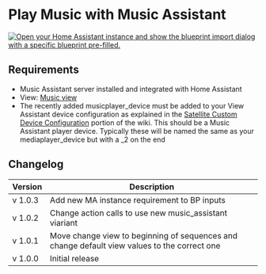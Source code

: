 # Play Music with Music Assistant

[![Open your Home Assistant instance and show the blueprint import dialog with a specific blueprint pre-filled.](https://my.home-assistant.io/badges/blueprint_import.svg)](https://my.home-assistant.io/redirect/blueprint_import/?blueprint_url=https%3A%2F%2Fraw.githubusercontent.com%2Fdinki%2FView-Assist%2Fmain%2FView_Assist_custom_sentences%2FPlay_Music_with_Music_Assistant%2Fblueprint-playmusicwithmusicassistant.yaml)

## Requirements
  * Music Assistant server installed and integrated with Home Assistant
  * View: [Music view](../views/music)
  * The recently added musicplayer_device must be added to your View Assistant device configuration as explained in the [Satellite Custom Device Configuration](https://github.com/dinki/View-Assist/wiki/View-Assist-device-configuration#satellite-custom-device-configuration) portion of the wiki.  This should be a Music Assistant player device.  Typically these will be named the same as your mediaplayer_device but with a _2 on the end
 
## Changelog

| Version | Description |
| ------- | ----------- |
| v 1.0.3 | Add new MA instance requirement to BP inputs |
| v 1.0.2 | Change action calls to use new music_assistant viariant |
| v 1.0.1 | Move change view to beginning of sequences and change default view values to the correct one |
| v 1.0.0 | Initial release |
